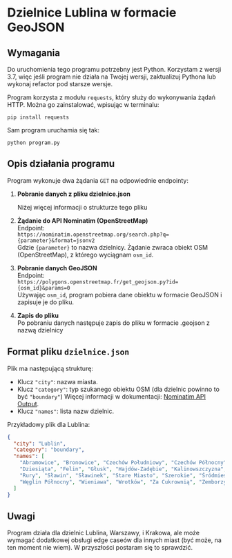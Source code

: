 # Dzielnice Lublina w formacie GeoJSON

## Wymagania
Do uruchomienia tego programu potrzebny jest Python. Korzystam z wersji 3.7, więc jeśli program nie działa na Twojej wersji, zaktualizuj Pythona lub wykonaj refactor pod starsze wersje.

Program korzysta z modułu `requests`, który służy do wykonywania żądań HTTP. Można go zainstalować, wpisując w terminalu:

`pip install requests`

Sam program uruchamia się tak:

`python program.py`

## Opis działania programu
Program wykonuje dwa żądania `GET` na odpowiednie endpointy:

1. **Pobranie danych z pliku dzielnice.json**

     Niżej więcej informacji o strukturze tego pliku

3. **Żądanie do API Nominatim (OpenStreetMap)**  
   Endpoint:  
   `https://nominatim.openstreetmap.org/search.php?q={parameter}&format=jsonv2`  
   Gdzie `{parameter}` to nazwa dzielnicy. Żądanie zwraca obiekt OSM (OpenStreetMap), z którego wyciągnam `osm_id`.

4. **Pobranie danych GeoJSON**  
   Endpoint:  
   `https://polygons.openstreetmap.fr/get_geojson.py?id={osm_id}&params=0`  
   Używając `osm_id`, program pobiera dane obiektu w formacie GeoJSON i zapisuje je do pliku.

5. **Zapis do pliku**  
   Po pobraniu danych następuje zapis do pliku w formacie .geojson z nazwą dzielnicy

## Format pliku `dzielnice.json`
Plik ma następującą strukturę:

- Klucz `"city"`: nazwa miasta.
- Klucz `"category"`: typ szukanego obiektu OSM (dla dzielnic powinno to być `"boundary"`)
  Więcej informacji w dokumentacji: [Nominatim API Output](https://nominatim.org/release-docs/develop/api/Output/).
- Klucz `"names"`: lista nazw dzielnic.

Przykładowy plik dla Lublina:

```json
{
  "city": "Lublin",
  "category": "boundary",
  "names": [
    "Abramowice", "Bronowice", "Czechów Południowy", "Czechów Północny", "Czuby Południowe", "Czuby Północne",
    "Dziesiąta", "Felin", "Głusk", "Hajdów-Zadębie", "Kalinowszczyzna", "Konstantynów", "Kośminek", "Ponikwoda",
    "Rury", "Sławin", "Sławinek", "Stare Miasto", "Szerokie", "Śródmieście", "Tatary", "Węglin Południowy",
    "Węglin Północny", "Wieniawa", "Wrotków", "Za Cukrownią", "Zemborzyce"
  ]
}
```
## Uwagi
Program działa dla dzielnic Lublina, Warszawy, i Krakowa, ale może wymagać dodatkowej obsługi edge caseów dla innych miast (być może, na ten moment nie wiem). W przyszłości postaram się to sprawdzić.